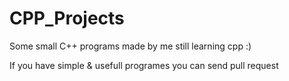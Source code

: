 CPP_Projects
============

Some small C++ programs made by me 
still learning cpp :)

If you have simple & usefull programes you can send pull request